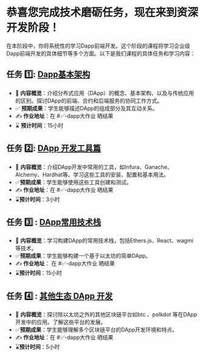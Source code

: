 # 恭喜您完成技术磨砺任务，现在来到资深开发阶段！

在本阶段中，你将系统性的学习Dapp前端开发。这个阶段的课程将学习企业级Dapp前端开发的具体细节等多个方面。以下是我们课程的具体任务和学习内容：

## 任务 :one:: [Dapp基本架构](https://github.com/OrientationTask/Dapp/blob/main/1.Dapp%E5%9F%BA%E6%9C%AC%E6%9E%B6%E6%9E%84/Dapp%E5%9F%BA%E6%9C%AC%E6%9E%B6%E6%9E%84.md)
- :book: **内容概览**：介绍分布式应用（DApp）的概念、基本架构、以及与传统应用的区别。探讨DApp的前端、合约和后端服务的协同工作方式。
- :white_check_mark: **预期成果**：学生能够描述DApp的组成部分及其互动关系。
- :writing_hand: **作业地址**：在 #✅-dapp大作业 晒结果
- :hourglass: **预计时间**：15小时

## 任务 :two:: [DApp 开发工具篇](https://github.com/OrientationTask/Dapp/tree/main/2.%E5%B7%A5%E5%85%B7%E7%AF%87)
- :book: **内容概览**：介绍DApp开发中常用的工具，如Infura、Ganache、Alchemy、Hardhat等。学习这些工具的安装、配置和基本用法。
- :white_check_mark:**预期成果**：学生能够使用这些工具创建和测试。
- :writing_hand: **作业地址**：在 #✅-dapp大作业 晒结果
- :hourglass:**预计时间**：3小时

## 任务 :three: : [DApp常用技术栈](https://github.com/OrientationTask/Dapp/tree/main/3.%E5%B8%B8%E7%94%A8%E6%8A%80%E6%9C%AF%E6%A0%88)
- :book: **内容概览**：学习构建DApp的常用技术栈，包括Ethers.js、React、wagmi 等技术。
- :white_check_mark:**预期成果**：学生能够构建一个基于以太坊的简单DApp。
- :writing_hand: **作业地址**： 在 #✅-dapp大作业 晒结果
- :hourglass:**预计时间**：15小时

## 任务 :four:  : [其他生态 DApp 开发](https://github.com/OrientationTask/Dapp/blob/main/4.%E5%85%B6%E4%BB%96%E7%94%9F%E6%80%81dapp%E5%8F%91%E5%B1%95/%E5%85%B6%E4%BB%96%E7%94%9F%E6%80%81dapp%E5%8F%91%E5%B1%95.md)
- :book: **内容概览**：探讨除以太坊之外的其他区块链平台如btc 、polkdot 等在DApp开发中的应用。了解这些平台的发展。
- :white_check_mark:**预期成果**：学生能够理解多个区块链平台的DApp开发环境和特点。
- :writing_hand: **作业地址**：在 #✅-dapp大作业 晒结果
- :hourglass:**预计时间**：5小时